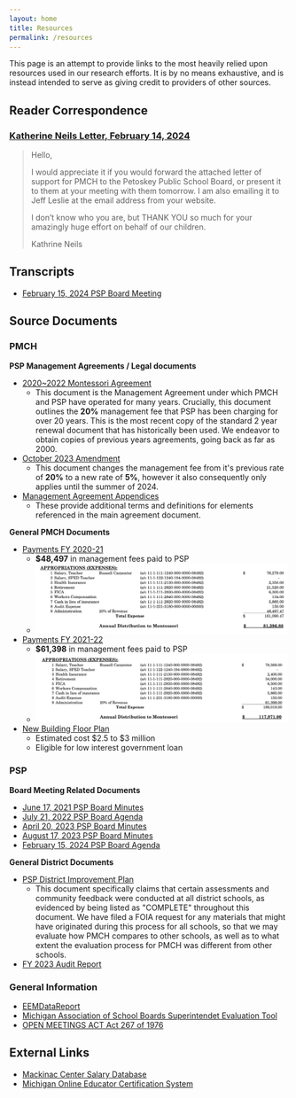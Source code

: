 ```yaml
---
layout: home
title: Resources
permalink: /resources
---
```


This page is an attempt to provide links to the most heavily relied upon resources used in our research efforts. It is by no means exhaustive, and is instead intended to serve as giving credit to providers of other sources.

## Reader Correspondence

### [Katherine Neils Letter, February 14, 2024](/assets/files/letters/kathrine_neils.pdf)

> Hello,
>
> I would appreciate it if you would forward the attached letter of support for PMCH to the Petoskey Public School Board, or present it to them at your meeting with them tomorrow. I am also emailing it to Jeff Leslie at the email address from your website.
>
> I don’t know who you are, but THANK YOU so much for your amazingly huge effort on behalf of our children.
>
> Kathrine Neils

## Transcripts

- [February 15, 2024 PSP Board Meeting](/assets/files/transcripts/psp_feb_15_board_meeting_transcript.txt)

## Source Documents

### PMCH
**PSP Management Agreements / Legal documents**
- [2020~2022 Montessori Agreement](/assets/files/Montessori_Agreement_20-22.pdf)
	- This document is the Management Agreement under which PMCH and PSP have operated for many years. Crucially, this document outlines the **20%** management fee that PSP has been charging for over 20 years. This is the most recent copy of the standard 2 year renewal document that has historically been used. We endeavor to obtain copies of previous years agreements, going back as far as 2000.
- [October 2023 Amendment](/assets/files/2023-2024_Mgt_Agreement_Amendment.pdf)
	- This document changes the management fee from it's previous rate of **20%** to a new rate of **5%**, however it also consequently only applies until the summer of 2024.
- [Management Agreement Appendices](/assets/files/Montessori_Agreement_Appendices.pdf)
	- These provide additional terms and definitions for elements referenced in the main agreement document.

**General PMCH Documents**
- [Payments FY 2020-21](/assets/files/Montessori_Payments_FY_2020-21.pdf)
	- **$48,497** in management fees paid to PSP
	- ![FY 2020~2021 AP summary](/assets/images/fy_2020-21.png)
- [Payments FY 2021-22](/assets/files/Montessori_Payments_FY_2021-22.pdf)
	- **$61,398** in management fees paid to PSP
	- ![FY 2021~2022 AP summary](/assets/images/fy_2021-22.png)
- [New Building Floor Plan](/assets/files/Petoskey_Montessori_20230619.pdf)
	- Estimated cost $2.5 to $3 million
	- Eligible for low interest government loan

### PSP

**Board Meeting Related Documents**
- [June 17, 2021 PSP Board Minutes](/assets/files/2021-06-17_regular_meeting_minutes.pdf)
- [July 21, 2022 PSP Board Agenda](/assets/files/2022-07-21_agenda_4.pdf)
- [April 20, 2023 PSP Board Minutes](/assets/files/2023-04-20_minutes.pdf)
- [August 17, 2023 PSP Board Minutes](/assets/files/2023-08-17_minutes.pdf)
- [February 15, 2024 PSP Board Agenda](/assets/files/2024-02-15_agenda.pdf)


**General District Documents**
- [PSP District Improvement Plan](/assets/files/2023.2024_dip.pdf)
	- This document specifically claims that certain assessments and community feedback were conducted at all district schools, as evidenced by being listed as "COMPLETE" throughout this document. We have filed a FOIA request for any materials that might have originated during this process for all schools, so that we may evaluate how PMCH compares to other schools, as well as to what extent the evaluation process for PMCH was different from other schools.
- [FY 2023 Audit Report](/assets/files/audit_report_2023.pdf)

### General Information

- [EEMDataReport](/assets/files/EEMDataReport_02-14-2024_08-58-17-341.xls)
- [Michigan Association of School Boards Superintendet Evaluation Tool](/assets/files/masb_supt_eval_tool.pdf)
- [OPEN MEETINGS ACT Act 267 of 1976](/assets/files/mcl-act-267-of-1976.pdf)

## External Links
- [Mackinac Center Salary Database](https://www.mackinac.org/depts/policy/salary.aspx)
- [Michigan Online Educator Certification System](https://mdoe.state.mi.us/MOECS/PublicCredentialSearch.aspx)